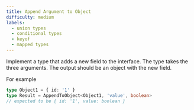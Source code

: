 ```yaml
---
title: Append Argument to Object
difficulty: medium
labels: 
  - union types
  - conditional types
  - keyof
  - mapped types
---
```

Implement a type that adds a new field to the interface. The type takes the three arguments. The output should be an object with the new field.

  For example

  ```ts
  type Object1 = { id: '1' }
  type Result = AppendToObject<Object1, 'value', boolean> 
  // expected to be { id: '1', value: boolean }
  ```
